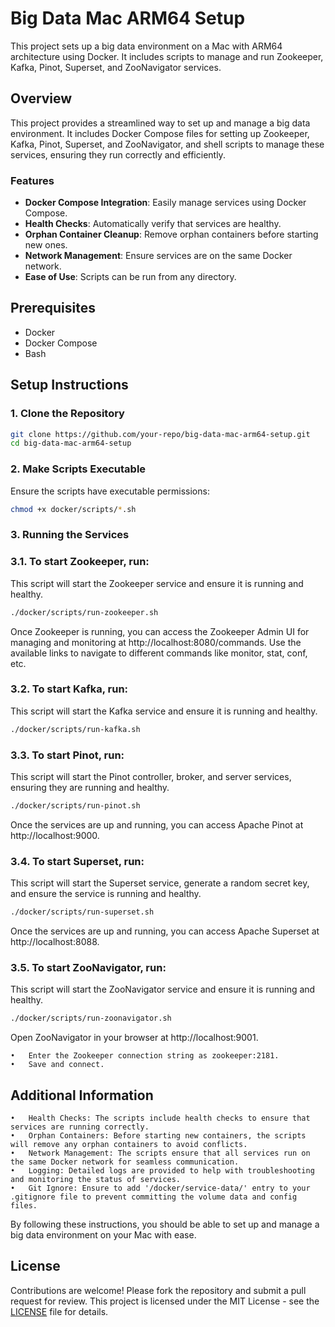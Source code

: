 # Big Data Mac ARM64 Setup

This project sets up a big data environment on a Mac with ARM64 architecture using Docker. It includes scripts to manage and run Zookeeper, Kafka, Pinot, Superset, and ZooNavigator services.

## Overview

This project provides a streamlined way to set up and manage a big data environment. It includes Docker Compose files for setting up Zookeeper, Kafka, Pinot, Superset, and ZooNavigator, and shell scripts to manage these services, ensuring they run correctly and efficiently.

### Features

- **Docker Compose Integration**: Easily manage services using Docker Compose.
- **Health Checks**: Automatically verify that services are healthy.
- **Orphan Container Cleanup**: Remove orphan containers before starting new ones.
- **Network Management**: Ensure services are on the same Docker network.
- **Ease of Use**: Scripts can be run from any directory.

## Prerequisites

- Docker
- Docker Compose
- Bash

## Setup Instructions

### 1. Clone the Repository

```sh
git clone https://github.com/your-repo/big-data-mac-arm64-setup.git
cd big-data-mac-arm64-setup
```

###  2. Make Scripts Executable
Ensure the scripts have executable permissions:
```sh
chmod +x docker/scripts/*.sh
```

### 3. Running the Services

### 3.1. To start Zookeeper, run:
This script will start the Zookeeper service and ensure it is running and healthy.
```sh
./docker/scripts/run-zookeeper.sh
```
Once Zookeeper is running, you can access the Zookeeper Admin UI for managing and monitoring at http://localhost:8080/commands. 
Use the available links to navigate to different commands like monitor, stat, conf, etc.

### 3.2. To start Kafka, run:
This script will start the Kafka service and ensure it is running and healthy.
```sh
./docker/scripts/run-kafka.sh
```

### 3.3. To start Pinot, run:
This script will start the Pinot controller, broker, and server services, ensuring they are running and healthy.
```sh
./docker/scripts/run-pinot.sh
```
Once the services are up and running, you can access Apache Pinot at http://localhost:9000.

### 3.4. To start Superset, run:
This script will start the Superset service, generate a random secret key, and ensure the service is running and healthy.
```sh
./docker/scripts/run-superset.sh
```
Once the services are up and running, you can access Apache Superset at http://localhost:8088.

### 3.5. To start ZooNavigator, run:
This script will start the ZooNavigator service and ensure it is running and healthy.
```sh
./docker/scripts/run-zoonavigator.sh
```
Open ZooNavigator in your browser at http://localhost:9001.

    •	Enter the Zookeeper connection string as zookeeper:2181.
    •	Save and connect.

## Additional Information

	•	Health Checks: The scripts include health checks to ensure that services are running correctly.
	•	Orphan Containers: Before starting new containers, the scripts will remove any orphan containers to avoid conflicts.
	•	Network Management: The scripts ensure that all services run on the same Docker network for seamless communication.
	•	Logging: Detailed logs are provided to help with troubleshooting and monitoring the status of services.
	•	Git Ignore: Ensure to add '/docker/service-data/' entry to your .gitignore file to prevent committing the volume data and config files.

By following these instructions, you should be able to set up and manage a big data environment on your Mac with ease.

## License

Contributions are welcome! Please fork the repository and submit a pull request for review.
This project is licensed under the MIT License - see the [LICENSE](LICENSE.txt) file for details.